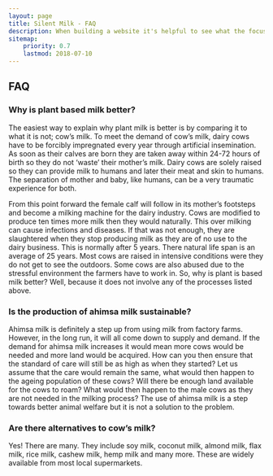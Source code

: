 ```yaml
---
layout: page
title: Silent Milk - FAQ
description: When building a website it's helpful to see what the focus of your site is. This page is an example of how to show a website's focus.
sitemap:
    priority: 0.7
    lastmod: 2018-07-10
---
```

## FAQ

### Why is plant based milk better?

The easiest way to explain why plant milk is better is by comparing it to what it is not; cow’s milk. To meet the demand of cow’s milk, dairy cows have to be forcibly impregnated every year through artificial insemination. As soon as their calves are born they are taken away within 24-72 hours of birth so they do not ‘waste’ their mother’s milk. Dairy cows are solely raised so they can provide milk to humans and later their meat and skin to humans. The separation of mother and baby, like humans, can be a very traumatic experience for both.

From this point forward the female calf will follow in its mother’s footsteps and become a milking machine for the dairy industry. Cows are modified to produce ten times more milk then they would naturally. This over milking can cause infections and diseases. If that was not enough, they are slaughtered when they stop producing milk as they are of no use to the dairy business. This is normally after 5 years. There natural life span is an average of 25 years.  Most cows are raised in intensive conditions were they do not get to see the outdoors. Some cows are also abused due to the stressful environment the farmers have to work in. So, why is plant is based milk better? Well, because it does not involve any of the processes listed above.

### Is the production of ahimsa milk sustainable?

Ahimsa milk is definitely a step up from using milk from factory farms. However, in the long run, it will all come down to supply and demand. If the demand for ahimsa milk increases it would mean more cows would be needed and more land would be acquired. How can you then ensure that the standard of care will still be as high as when they started? Let us assume that the care would remain the same, what would then happen to the ageing population of these cows? Will there be enough land available for the cows to roam? What would then happen to the male cows as they are not needed in the milking process? The use of ahimsa milk is a step towards better animal welfare but it is not a solution to the problem.

### Are there alternatives to cow’s milk?

Yes! There are many. They include soy milk, coconut milk, almond milk, flax milk, rice milk, cashew milk, hemp milk and many more. These are widely available from most local supermarkets.